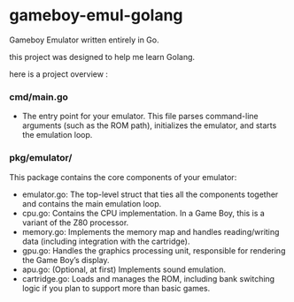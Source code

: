# gameboy-emul-golang
Gameboy Emulator written entirely in Go.

this project was designed to help me learn Golang.

here is a project overview :

### cmd/main.go
- The entry point for your emulator. This file parses command-line arguments (such as the ROM path), initializes the emulator, and starts the emulation loop.

### pkg/emulator/

This package contains the core components of your emulator:

- emulator.go: The top-level struct that ties all the components together and contains the main emulation loop.
- cpu.go: Contains the CPU implementation. In a Game Boy, this is a variant of the Z80 processor.
- memory.go: Implements the memory map and handles reading/writing data (including integration with the cartridge).
- gpu.go: Handles the graphics processing unit, responsible for rendering the Game Boy’s display.
- apu.go: (Optional, at first) Implements sound emulation.
- cartridge.go: Loads and manages the ROM, including bank switching logic if you plan to support more than basic games.
